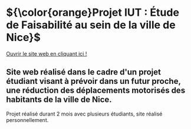 <h1>${\color{orange}Projet IUT : Étude de Faisabilité au sein de la ville de Nice}$</h1>

[Ouvrir le site web en cliquant ici !](https://valuthringer.github.io/IUT_Projet_EtudeFaisabiliteNice)

<h2>Site web réalisé dans le cadre d'un projet étudiant visant à prévoir dans un futur proche, une réduction des déplacements motorisés des habitants de la ville de Nice.</h2>

<p>Projet réalisé durant 2 mois avec plusieurs étudiants, site réalisé personnellement.</p>

